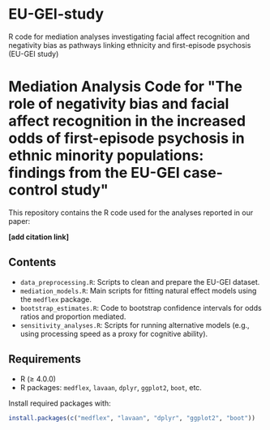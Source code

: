 # EU-GEI-study
R code for mediation analyses investigating facial affect recognition and negativity bias as pathways linking ethnicity and first-episode psychosis (EU-GEI study)

# Mediation Analysis Code for "The role of negativity bias and facial affect recognition in the increased odds of first-episode psychosis in ethnic minority populations: findings from the EU-GEI case-control study"

This repository contains the R code used for the analyses reported in our paper:

**[add citation link]**

## Contents

- `data_preprocessing.R`: Scripts to clean and prepare the EU-GEI dataset.
- `mediation_models.R`: Main scripts for fitting natural effect models using the `medflex` package.
- `bootstrap_estimates.R`: Code to bootstrap confidence intervals for odds ratios and proportion mediated.
- `sensitivity_analyses.R`: Scripts for running alternative models (e.g., using processing speed as a proxy for cognitive ability).

## Requirements

- R (≥ 4.0.0)
- R packages: `medflex`, `lavaan`, `dplyr`, `ggplot2`, `boot`, etc.

Install required packages with:

```R
install.packages(c("medflex", "lavaan", "dplyr", "ggplot2", "boot"))
